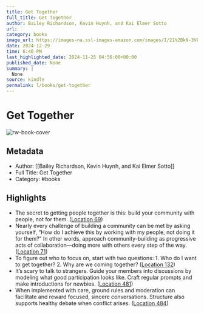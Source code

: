 ```yaml
---
title: Get Together
full_title: Get Together
author: Bailey Richardson, Kevin Huynh, and Kai Elmer Sotto
url: 
category: books
image_url: https://images-na.ssl-images-amazon.com/images/I/21%2BkN-3VLSL._SL200_.jpg
date: 2024-12-29
time: 6:40 PM
last_highlighted_date: 2024-11-25 04:56:00+00:00
published_date: None
summary: |
  None
source: kindle
permalink: l/books/get-together
---
```

# Get Together

![rw-book-cover](https://images-na.ssl-images-amazon.com/images/I/21%2BkN-3VLSL._SL200_.jpg)

## Metadata
- Author: [[Bailey Richardson, Kevin Huynh, and Kai Elmer Sotto]]
- Full Title: Get Together
- Category: #books

## Highlights
- The secret to getting people together is this: build your community with people, not for them. ([Location 69](https://readwise.io/to_kindle?action=open&asin=B07TXDDNPR&location=69))
- Nearly every challenge of building a community can be met by asking yourself, “How do I achieve this by working with my people, not doing it for them?” In other words, approach community-building as progressive acts of collaboration—doing more with others every step of the way. ([Location 71](https://readwise.io/to_kindle?action=open&asin=B07TXDDNPR&location=71))
- To figure out who to focus on, start with two questions: 1. Who do I want to get together? 2. Why are we coming together? ([Location 132](https://readwise.io/to_kindle?action=open&asin=B07TXDDNPR&location=132))
- It’s scary to talk to strangers. Guide your members into discussions by modeling what good participation looks like. Craft regular prompts and make introductions for newbies. ([Location 481](https://readwise.io/to_kindle?action=open&asin=B07TXDDNPR&location=481))
- When implemented with care, ground rules and moderation can facilitate and reward focused, sincere conversations. Structure also supports healthy debate when conflict arises. ([Location 484](https://readwise.io/to_kindle?action=open&asin=B07TXDDNPR&location=484))


